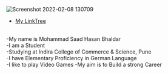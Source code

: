 ![Screenshot 2022-02-08 130709](https://user-images.githubusercontent.com/79747007/152941494-e0b23db8-8257-413a-9a82-95a151d3fa6c.png)

- [My LinkTree](https://linktr.ee/saadbhaldar1212)    
<br>
-My name is Mohammad Saad Hasan Bhaldar <br>
-I am a Student <br>
-Studying at Indira College of Commerce & Science, Pune <br>
-I have Elementary Proficiency in German Language <br>
-I like to play Video Games
-My aim is to Build a strong Career






